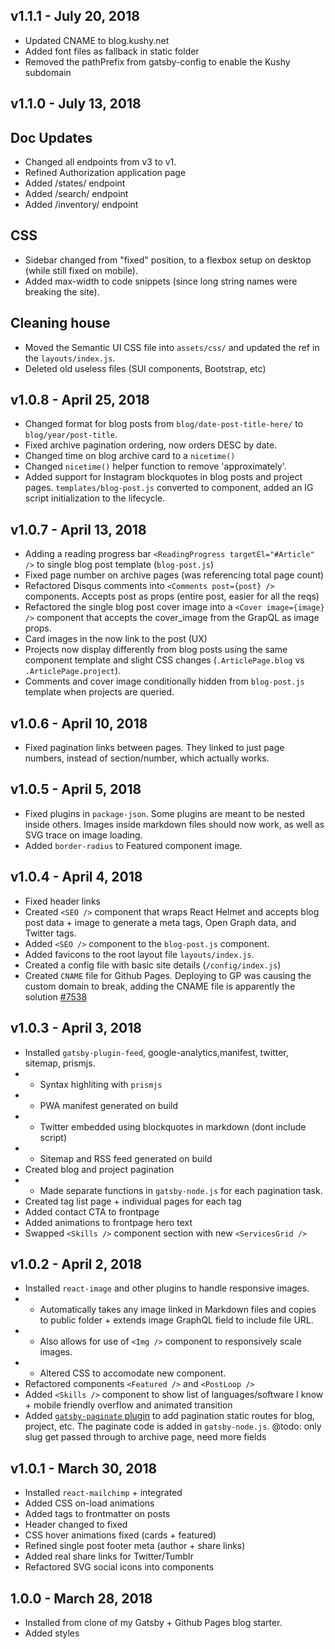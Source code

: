## v1.1.1 - July 20, 2018

* Updated CNAME to blog.kushy.net
* Added font files as fallback in static folder
* Removed the pathPrefix from gatsby-config to enable the Kushy subdomain

## v1.1.0 - July 13, 2018

## Doc Updates

* Changed all endpoints from v3 to v1.
* Refined Authorization application page
* Added /states/ endpoint
* Added /search/ endpoint
* Added /inventory/ endpoint

## CSS

* Sidebar changed from "fixed" position, to a flexbox setup on desktop (while still fixed on mobile). 
* Added max-width to code snippets (since long string names were breaking the site).

## Cleaning house

* Moved the Semantic UI CSS file into `assets/css/` and updated the ref in the `layouts/index.js`.
* Deleted old useless files (SUI components, Bootstrap, etc)

## v1.0.8 - April 25, 2018

* Changed format for blog posts from `blog/date-post-title-here/` to `blog/year/post-title`.
* Fixed archive pagination ordering, now orders DESC by date.
* Changed time on blog archive card to a `nicetime()`
* Changed `nicetime()` helper function to remove 'approximately'.
* Added support for Instagram blockquotes in blog posts and project pages. `templates/blog-post.js` converted to component, added an IG script initialization to the lifecycle.

## v1.0.7 - April 13, 2018

* Adding a reading progress bar `<ReadingProgress targetEl="#Article" />` to single blog post template (`blog-post.js`)
* Fixed page number on archive pages (was referencing total page count)
* Refactored Disqus comments into `<Comments post={post} />` components. Accepts post as props (entire post, easier for all the reqs)
* Refactored the single blog post cover image into a `<Cover image={image} />` component that accepts the cover_image from the GrapQL as image props.
* Card images in the <PostLoop /> now link to the post (UX)
* Projects now display differently from blog posts using the same component template and slight CSS changes (`.ArticlePage.blog` vs `.ArticlePage.project`).
* Comments and cover image conditionally hidden from `blog-post.js` template when projects are queried.

## v1.0.6 - April 10, 2018

* Fixed pagination links between pages. They linked to just page numbers, instead of section/number, which actually works.

## v1.0.5 - April 5, 2018

* Fixed plugins in `package-json`. Some plugins are meant to be nested inside others. Images inside markdown files should now work, as well as SVG trace on image loading.
* Added `border-radius` to Featured component image.


## v1.0.4 - April 4, 2018

* Fixed header links
* Created `<SEO />` component that wraps React Helmet and accepts blog post data + image to generate a meta tags, Open Graph data, and Twitter tags.
* Added `<SEO />` component to the `blog-post.js` component.
* Added favicons to the root layout file `layouts/index.js`.
* Created a config file with basic site details (`/config/index.js`)
* Created `CNAME` file for Github Pages. Deploying to GP was causing the custom domain to break, adding the CNAME file is apparently the solution [#7538](https://github.com/travis-ci/travis-ci/issues/7538#issuecomment-290148354)


## v1.0.3 - April 3, 2018

* Installed `gatsby-plugin-feed`, google-analytics,manifest, twitter, sitemap, prismjs.
* * Syntax highliting with `prismjs`
* * PWA manifest generated on build
* * Twitter embedded using blockquotes in markdown (dont include script)
* * Sitemap and RSS feed generated on build
* Created blog and project pagination
* * Made separate functions in `gatsby-node.js` for each pagination task.
* Created tag list page + individual pages for each tag
* Added contact CTA to frontpage
* Added animations to frontpage hero text
* Swapped `<Skills />` component section with new `<ServicesGrid />`

## v1.0.2 - April 2, 2018

* Installed `react-image` and other plugins to handle responsive images. 
* * Automatically takes any image linked in Markdown files and copies to public folder + extends image GraphQL field to include file URL. 
* * Also allows for use of `<Img />` component to responsively scale images. 
* * Altered CSS to accomodate new component.
* Refactored components `<Featured />` and `<PostLoop />`
* Added `<Skills />` component to show list of languages/software I know + mobile friendly overflow and animated transition
* Added [`gatsby-paginate` plugin](https://github.com/pixelstew/gatsby-paginate) to add pagination static routes for blog, project, etc. The paginate code is added in `gatsby-node.js`. @todo: only slug get passed through to archive page, need more fields

## v1.0.1 - March 30, 2018

* Installed `react-mailchimp` + integrated
* Added CSS on-load animations
* Added tags to frontmatter on posts
* Header changed to fixed
* CSS hover animations fixed (cards + featured)
* Refined single post footer meta (author + share links)
* Added real share links for  Twitter/Tumblr
* Refactored SVG social icons into components

## 1.0.0 - March 28, 2018

* Installed from clone of my Gatsby + Github Pages blog starter.
* Added styles
